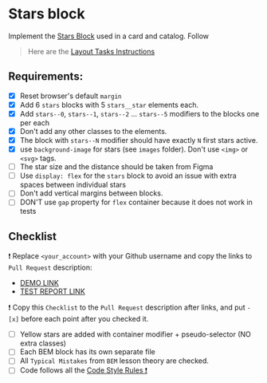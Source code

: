 # Stars block

Implement the [Stars Block](https://www.figma.com/file/ojkArVazq7vsX0nbpn9CxZ/Moyo-%2F-Catalog-(ENG)?node-id=11325%3A2960&mode=dev) used in a card and catalog.
Follow

> Here are the [Layout Tasks Instructions](https://mate-academy.github.io/layout_task-guideline)

## Requirements:
- [x] Reset browser's default `margin`
- [x] Add 6 `stars` blocks with 5 `stars__star` elements each.
- [x] Add `stars--0`, `stars--1`, `stars--2` ... `stars--5` modifiers to the
  blocks one per each
- [x] Don't add any other classes to the elements.
- [x] The block with `stars--N` modifier should have exactly `N` first stars
  active.
- [x] use `background-image` for stars (see `images` folder). Don't use
  `<img>` or `<svg>` tags.
- [ ] The star size and the distance should be taken from Figma
- [ ] Use `display: flex` for the `stars` block to avoid an issue with extra
  spaces between individual stars
- [ ] Don't add vertical margins between blocks.
- [ ] DON'T use `gap` property for `flex` container because it does not work
  in tests

## Checklist

❗️ Replace `<your_account>` with your Github username and copy the links to `Pull Request` description:

- [DEMO LINK](https://mcccarthy.github.io/layout_stars/)
- [TEST REPORT LINK](https://mcccarthy.github.io/layout_stars/report/html_report/)

❗️ Copy this `Checklist` to the `Pull Request` description after links, and put `- [x]` before each point after you checked it.

- [ ] Yellow stars are added with container modifier + pseudo-selector (NO extra classes)
- [ ] Each BEM block has its own separate file
- [ ] All `Typical Mistakes` from `BEM` lesson theory are checked.
- [ ] Code follows all the [Code Style Rules ❗️](./checklist.md)
